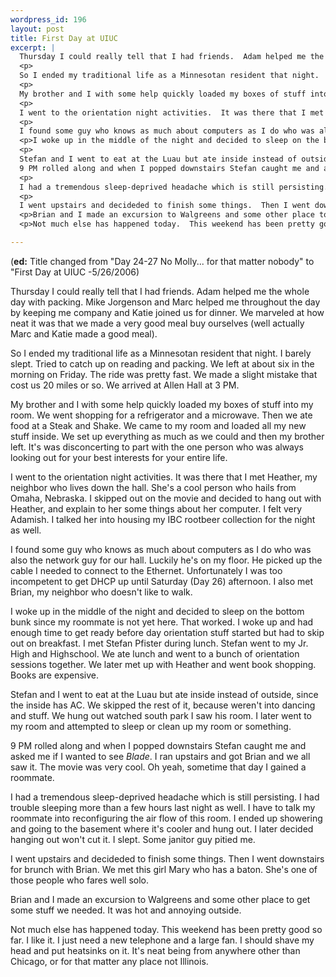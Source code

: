 ```yaml
--- 
wordpress_id: 196
layout: post
title: First Day at UIUC
excerpt: |
  Thursday I could really tell that I had friends.  Adam helped me the whole day with packing.  Mike Jorgenson and Marc helped me throughout the day by keeping me company and Katie joined us for dinner.  We marveled at how neat it was that we made a very good meal buy ourselves (well actually Marc and Katie made a good meal).
  <p>
  So I ended my traditional life as a Minnesotan resident that night.  I barely slept.  Tried to catch up on reading and packing.  We left at about six in the morning on Friday.  The ride was pretty fast.  We made a slight mistake that cost us 20 miles or so.  We arrived at Allen Hall at 3 PM.
  <p>
  My brother and I with some help quickly loaded my boxes of stuff into my room.  We went shopping for a refrigerator and a microwave.  Then we ate food at a Steak and Shake.  We came to my room and loaded all my new stuff inside.  We set up everything as much as we could and then my brother left.  It's was disconcerting to part with the one person who was always looking out for your best interests for your entire life.
  <p>
  I went to the orientation night activities.  It was there that I met Heather, my neighbor who lives down the hall.  She's a cool person who hails from Omaha, Nebraska.  I skipped out on the movie and decided to hang out with Heather, and explain to her some things about her computer.  I felt very Adamish.  I talked her into housing my IBC rootbeer collection for the night as well.
  <p>
  I found some guy who knows as much about computers as I do who was also the network guy for our hall.  Luckily he's on my floor.  He picked up the cable I needed to connect to the Ethernet.  Unfortunately I was too incompetent to get DHCP up until Saturday (Day 26) afternoon.  I also met Brian, my neighbor who doesn't like to walk.
  <p>I woke up in the middle of the night and decided to sleep on the bottom bunk since my roommate is not yet here.  That worked.  I woke up and had enough time to get ready before day orientation stuff started but had to skip out on breakfast.  I met Stefan Pfister during lunch.  Stefan went to my Jr. High and Highschool.  We ate lunch and went to a bunch of orientation sessions together.  We later met up with Heather and went book shopping.  Books are expensive.
  <p>
  Stefan and I went to eat at the Luau but ate inside instead of outside, since the inside has AC.  We skipped the rest of it, because weren't into dancing and stuff.  We hung out watched south park I saw his room.  I later went to my room and attempted to sleep or clean up my room or something.<p>
  9 PM rolled along and when I popped downstairs Stefan caught me and asked me if I wanted to see <i>Blade</i>.  I ran upstairs and got Brian and we all saw it.  The movie was very cool.  Oh yeah, sometime that day I gained a roommate.
  <p>
  I had a tremendous sleep-deprived headache which is still persisting.  I had trouble sleeping more than a few hours last night as well.  I have to talk my roommate into reconfiguring the air flow of this room.  I ended up showering and going to the basement where it's cooler and hung out.  I later decided hanging out won't cut it.  I slept.  Some janitor guy pitied me.
  <p>
  I went upstairs and decideded to finish some things.  Then I went downstairs for brunch with Brian.  We met this girl Mary who has a baton.  She's one of those people who fares well solo.
  <p>Brian and I made an excursion to Walgreens and some other place to get some stuff we needed.  It was hot and annoying outside.
  <p>Not much else has happened today.  This weekend has been pretty good so far.  I like it.  I just need a new telephone and a large fan.  I should shave my head and put heatsinks on it.  It's neat being from anywhere other than Chicago, or for that matter any place not Illinois.

---
```

(**ed:** Title changed from "Day 24-27 No Molly... for that matter nobody" to "First Day at UIUC -5/26/2006)

Thursday I could really tell that I had friends.  Adam helped me the whole day with packing.  Mike Jorgenson and Marc helped me throughout the day by keeping me company and Katie joined us for dinner.  We marveled at how neat it was that we made a very good meal buy ourselves (well actually Marc and Katie made a good meal).
<p>
So I ended my traditional life as a Minnesotan resident that night.  I barely slept.  Tried to catch up on reading and packing.  We left at about six in the morning on Friday.  The ride was pretty fast.  We made a slight mistake that cost us 20 miles or so.  We arrived at Allen Hall at 3 PM.
<p>
My brother and I with some help quickly loaded my boxes of stuff into my room.  We went shopping for a refrigerator and a microwave.  Then we ate food at a Steak and Shake.  We came to my room and loaded all my new stuff inside.  We set up everything as much as we could and then my brother left.  It's was disconcerting to part with the one person who was always looking out for your best interests for your entire life.
<p>
I went to the orientation night activities.  It was there that I met Heather, my neighbor who lives down the hall.  She's a cool person who hails from Omaha, Nebraska.  I skipped out on the movie and decided to hang out with Heather, and explain to her some things about her computer.  I felt very Adamish.  I talked her into housing my IBC rootbeer collection for the night as well.
<p>
I found some guy who knows as much about computers as I do who was also the network guy for our hall.  Luckily he's on my floor.  He picked up the cable I needed to connect to the Ethernet.  Unfortunately I was too incompetent to get DHCP up until Saturday (Day 26) afternoon.  I also met Brian, my neighbor who doesn't like to walk.
<p>I woke up in the middle of the night and decided to sleep on the bottom bunk since my roommate is not yet here.  That worked.  I woke up and had enough time to get ready before day orientation stuff started but had to skip out on breakfast.  I met Stefan Pfister during lunch.  Stefan went to my Jr. High and Highschool.  We ate lunch and went to a bunch of orientation sessions together.  We later met up with Heather and went book shopping.  Books are expensive.
<p>
Stefan and I went to eat at the Luau but ate inside instead of outside, since the inside has AC.  We skipped the rest of it, because weren't into dancing and stuff.  We hung out watched south park I saw his room.  I later went to my room and attempted to sleep or clean up my room or something.<p>
9 PM rolled along and when I popped downstairs Stefan caught me and asked me if I wanted to see <i>Blade</i>.  I ran upstairs and got Brian and we all saw it.  The movie was very cool.  Oh yeah, sometime that day I gained a roommate.
<p>
I had a tremendous sleep-deprived headache which is still persisting.  I had trouble sleeping more than a few hours last night as well.  I have to talk my roommate into reconfiguring the air flow of this room.  I ended up showering and going to the basement where it's cooler and hung out.  I later decided hanging out won't cut it.  I slept.  Some janitor guy pitied me.
<p>
I went upstairs and decideded to finish some things.  Then I went downstairs for brunch with Brian.  We met this girl Mary who has a baton.  She's one of those people who fares well solo.
<p>Brian and I made an excursion to Walgreens and some other place to get some stuff we needed.  It was hot and annoying outside.
<p>Not much else has happened today.  This weekend has been pretty good so far.  I like it.  I just need a new telephone and a large fan.  I should shave my head and put heatsinks on it.  It's neat being from anywhere other than Chicago, or for that matter any place not Illinois.
